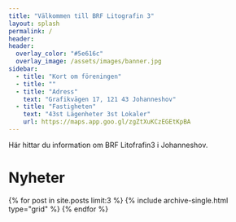 ```yaml
---
title: "Välkommen till BRF Litografin 3"
layout: splash
permalink: /
header:
header:
  overlay_color: "#5e616c"
  overlay_image: /assets/images/banner.jpg
sidebar:
  - title: "Kort om föreningen"
  - title: ""
  - title: "Adress"
    text: "Grafikvägen 17, 121 43 Johanneshov"
  - title: "Fastigheten"
    text: "43st Lägenheter 3st Lokaler"
    url: https://maps.app.goo.gl/zgZtXuKCzEGEtKpBA
---
```


Här hittar du information om BRF Litofrafin3 i Johanneshov.


<h1>Nyheter</h1>
<div class="grid__wrapper">
  {% for post in site.posts limit:3 %}
    {% include archive-single.html type="grid" %}
  {% endfor %}
</div>